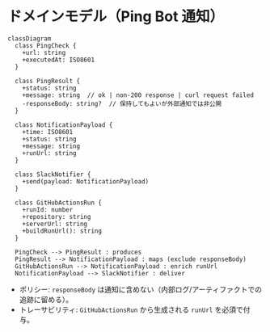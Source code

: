 # ドメインモデル（Ping Bot 通知）

```mermaid
classDiagram
  class PingCheck {
    +url: string
    +executedAt: ISO8601
  }

  class PingResult {
    +status: string
    +message: string  // ok | non-200 response | curl request failed
    -responseBody: string?  // 保持してもよいが外部通知では非公開
  }

  class NotificationPayload {
    +time: ISO8601
    +status: string
    +message: string
    +runUrl: string
  }

  class SlackNotifier {
    +send(payload: NotificationPayload)
  }

  class GitHubActionsRun {
    +runId: number
    +repository: string
    +serverUrl: string
    +buildRunUrl(): string
  }

  PingCheck --> PingResult : produces
  PingResult --> NotificationPayload : maps (exclude responseBody)
  GitHubActionsRun --> NotificationPayload : enrich runUrl
  NotificationPayload --> SlackNotifier : deliver
```

- ポリシー: `responseBody` は通知に含めない（内部ログ/アーティファクトでの追跡に留める）。
- トレーサビリティ: `GitHubActionsRun` から生成される `runUrl` を必須で付与。

